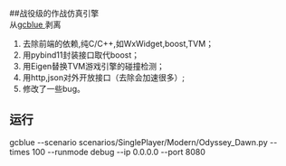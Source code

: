 ##战役级的作战仿真引擎  
从[gcblue
](https://github.com/WarfareCode/gcblue)剥离  
1. 去除前端的依赖,纯C/C++,如WxWidget,boost,TVM；  
2. 用pybind11封装接口取代boost；  
3. 用Eigen替换TVM游戏引擎的碰撞检测；  
4. 用http,json对外开放接口（去除会加速很多）;  
5. 修改了一些bug。  
## 运行
gcblue --scenario scenarios/SinglePlayer/Modern/Odyssey_Dawn.py --times 100 --runmode debug --ip  0.0.0.0 --port 8080
